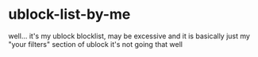 # ublock-list-by-me
well... it's my ublock blocklist, may be excessive and it is basically just my "your filters" section of ublock
it's not going that well
